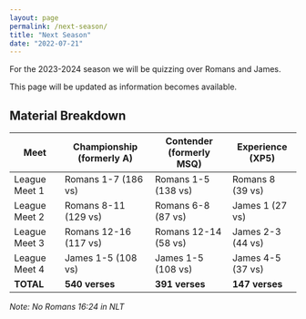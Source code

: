```yaml
---
layout: page
permalink: /next-season/
title: "Next Season"
date: "2022-07-21"
---
```


For the 2023-2024 season we will be quizzing over Romans and James.

This page will be updated as information becomes available.

## Material Breakdown

| **Meet**      | **Championship (formerly A)** | **Contender (formerly MSQ)** | **Experience (XP5)** |
|---------------|-------------------------------|------------------------------|----------------------|
| League Meet 1 | Romans 1-7 (186 vs)           | Romans 1-5 (138 vs)          | Romans 8 (39 vs)     |
| League Meet 2 | Romans 8-11 (129 vs)          | Romans 6-8 (87 vs)           | James 1 (27 vs)      |
| League Meet 3 | Romans 12-16 (117 vs)         | Romans 12-14 (58 vs)         | James 2-3 (44 vs)    |
| League Meet 4 | James 1-5 (108 vs)            | James 1-5 (108 vs)           | James 4-5 (37 vs)    |
| **TOTAL**     | **540 verses**                | **391 verses**               | **147 verses**       |

*Note: No Romans 16:24 in NLT*